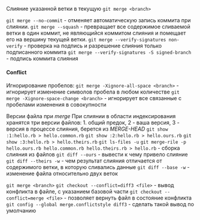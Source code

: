 Слияние указанной ветки в текущую
`git merge <branch>`

`git merge --no-commit` - отменяет автоматическую запись коммита при слиянии.
`git merge --squash` - превращает все содержимое сливаемой ветки в один коммит, не являющийся коммитом слияния и помещает его на вершину текущей ветки.
`git merge --verify-signatures non-verify` - проверка на подпись и разрешение слияния только подписанного коммита
`git merge --verify-signatures -S signed-branch` - подпись коммита слияния

#### Conflict

Игнорирование пробелов:
`git merge -Xignore-all-space <branch>` - игнорирует изменение символов пробела в любом количестве
`git merge -Xignore-space-change <branch>` - игнорирует все связанные с пробелами изменения в совокупности

Версии файла при _merge_
При слиянии в области индексирования хранятся три версии файлов: 1. общий предок, 2 - ваша версия, 3 - версия в процессе слияния, берется из _MERGE-HEAD_
`git show :1:hello.rb > hello.common.rb`
`git show :2:hello.rb > hello.ours.rb`
`git show :3:hello.rb > hello.theirs.rb`
`git ls-files -u`
`git merge-rile -p hello.ours.rb hello.common.rb hello.theirs.rb > hello.rb` - сборка слияния из файлов
`git diff --ours` - вывести к чему привело слияние
`git diff --theirs -w` - чем результат слияния отличается от содержимого ветки, в которую сливались данные
`git diff --base -w` - изменение файла относительно двух веток

`git merge <branch>`
`git checkout --conflict=diff3 <file>` - вывод конфликта в файле, с указанием базовой части
`git checkout --conflict=merge <file>` - позволяет вернуть файл в состояние конфликта
`git config --global merge.conflictstyle diff3` - сделать такой вывод по умолчанию
